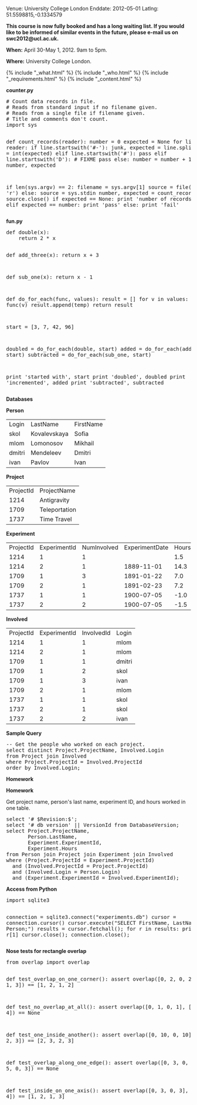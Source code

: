 Venue: University College London
Enddate: 2012-05-01
Latlng: 51.5598815,-0.1334579

<p><strong>This course is now fully booked and has a long waiting list. If you would like to be informed of similar events in the future, please e-mail us on swc2012@ucl.ac.uk.</strong></p>
<p><strong>When:</strong> April 30-May 1, 2012. 9am to 5pm.</p>
<p><strong>Where:</strong> University College London.</p>
{% include "_what.html" %}
{% include "_who.html" %}
{% include "_requirements.html" %}
{% include "_content.html" %}
<p><strong>counter.py</strong></p>
<pre># Count data records in file.
# Reads from standard input if no filename given.
# Reads from a single file if filename given.
# Title and comments don't count.
import sys

def count_records(reader):
    number = 0
    expected = None
    for line in reader:
        if line.startswith('#-'):
            junk, expected = line.split()
            expected = int(expected)
        elif line.startswith('#'):
            pass
        elif line.startswith('D'): # FIXME
            pass
        else:
            number = number + 1
    return number, expected

if len(sys.argv) == 2:
    filename = sys.argv[1]
    source = file(filename, 'r')
else:
    source = sys.stdin
number, expected = count_records(source)
source.close()
if expected == None:
    print 'number of records:', number
elif expected == number:
    print 'pass'
else:
    print 'fail'</pre>
<p><strong>fun.py<strong></strong></strong></p>
<pre>def double(x):
    return 2 * x

def add_three(x):
    return x + 3

def sub_one(x):
    return x - 1

def do_for_each(func, values):
    result = []
    for v in values:
        temp = func(v)
        result.append(temp)
    return result

start = [3, 7, 42, 96]

doubled = do_for_each(double, start)
added = do_for_each(add_three, start)
subtracted = do_for_each(sub_one, start)

print 'started with', start
print 'doubled', doubled
print 'incremented', added
print 'subtracted', subtracted</pre>
<p><strong>Databases</strong></p>
<p><strong>Person</strong></p>
<table>
<tbody>
<tr>
<td>Login</td>
<td>LastName</td>
<td>FirstName</td>
</tr>
<tr>
<td>skol</td>
<td>Kovalevskaya</td>
<td>Sofia</td>
</tr>
<tr>
<td>mlom</td>
<td>Lomonosov</td>
<td>Mikhail</td>
</tr>
<tr>
<td>dmitri</td>
<td>Mendeleev</td>
<td>Dmitri</td>
</tr>
<tr>
<td>ivan</td>
<td>Pavlov</td>
<td>Ivan</td>
</tr>
</tbody>
</table>
<p><strong>Project</strong></p>
<table>
<tbody>
<tr>
<td>ProjectId</td>
<td>ProjectName</td>
</tr>
<tr>
<td>1214</td>
<td>Antigravity</td>
</tr>
<tr>
<td>1709</td>
<td>Teleportation</td>
</tr>
<tr>
<td>1737</td>
<td>Time Travel</td>
</tr>
</tbody>
</table>
<p><strong>Experiment</strong></p>
<table>
<tbody>
<tr>
<td>ProjectId</td>
<td>ExperimentId</td>
<td>NumInvolved</td>
<td>ExperimentDate</td>
<td>Hours</td>
</tr>
<tr>
<td>1214</td>
<td>1</td>
<td>1</td>
<td></td>
<td>1.5</td>
</tr>
<tr>
<td>1214</td>
<td>2</td>
<td>1</td>
<td>1889-11-01</td>
<td>14.3</td>
</tr>
<tr>
<td>1709</td>
<td>1</td>
<td>3</td>
<td>1891-01-22</td>
<td>7.0</td>
</tr>
<tr>
<td>1709</td>
<td>2</td>
<td>1</td>
<td>1891-02-23</td>
<td>7.2</td>
</tr>
<tr>
<td>1737</td>
<td>1</td>
<td>1</td>
<td>1900-07-05</td>
<td>-1.0</td>
</tr>
<tr>
<td>1737</td>
<td>2</td>
<td>2</td>
<td>1900-07-05</td>
<td>-1.5</td>
</tr>
</tbody>
</table>
<p><strong>Involved</strong></p>
<table>
<tbody>
<tr>
<td>ProjectId</td>
<td>ExperimentId</td>
<td>InvolvedId</td>
<td>Login</td>
</tr>
<tr>
<td>1214</td>
<td>1</td>
<td>1</td>
<td>mlom</td>
</tr>
<tr>
<td>1214</td>
<td>2</td>
<td>1</td>
<td>mlom</td>
</tr>
<tr>
<td>1709</td>
<td>1</td>
<td>1</td>
<td>dmitri</td>
</tr>
<tr>
<td>1709</td>
<td>1</td>
<td>2</td>
<td>skol</td>
</tr>
<tr>
<td>1709</td>
<td>1</td>
<td>3</td>
<td>ivan</td>
</tr>
<tr>
<td>1709</td>
<td>2</td>
<td>1</td>
<td>mlom</td>
</tr>
<tr>
<td>1737</td>
<td>1</td>
<td>1</td>
<td>skol</td>
</tr>
<tr>
<td>1737</td>
<td>2</td>
<td>1</td>
<td>skol</td>
</tr>
<tr>
<td>1737</td>
<td>2</td>
<td>2</td>
<td>ivan</td>
</tr>
</tbody>
</table>
<p><strong>Sample Query</strong></p>
<pre>-- Get the people who worked on each project.
select distinct Project.ProjectName, Involved.Login
from Project join Involved
where Project.ProjectId = Involved.ProjectId
order by Involved.Login;</pre>
<p><strong>Homework</strong></p>
<p><strong>Homework</strong></p>
<p>Get project name, person's last name, experiment ID, and hours worked in one table.</p>
<pre>select '# $Revision:$';
select '# db version' || VersionId from DatabaseVersion;
select Project.ProjectName,
       Person.LastName,
       Experiment.ExperimentId,
       Experiment.Hours
from Person join Project join Experiment join Involved
where (Project.ProjectId = Experiment.ProjectId)
  and (Involved.ProjectId = Project.ProjectId)
  and (Involved.Login = Person.Login)
  and (Experiment.ExperimentId = Involved.ExperimentId);</pre>
<p><strong>Access from Python</strong></p>
<pre>import sqlite3

connection = sqlite3.connect("experiments.db")
cursor = connection.cursor()
cursor.execute("SELECT FirstName, LastName FROM Person;")
results = cursor.fetchall();
for r in results:
    print r[0], r[1]
cursor.close();
connection.close();</pre>
<p><strong>Nose tests for rectangle overlap</strong></p>
<pre>from overlap import overlap

def test_overlap_on_one_corner():
    assert overlap([0, 2, 0, 2],
                   [1, 3, 1, 3]) == [1, 2, 1, 2]

def test_no_overlap_at_all():
    assert overlap([0, 1, 0, 1],
                   [3, 4, 3, 4]) == None

def test_one_inside_another():
    assert overlap([0, 10, 0, 10],
                   [2, 3, 2, 3]) == [2, 3, 2, 3]

def test_overlap_along_one_edge():
    assert overlap([0, 3, 0, 3],
                   [3, 5, 0, 3]) == None

def test_inside_on_one_axis():
    assert overlap([0, 3, 0, 3],
                   [1, 2, 1, 4]) == [1, 2, 1, 3]</pre>
